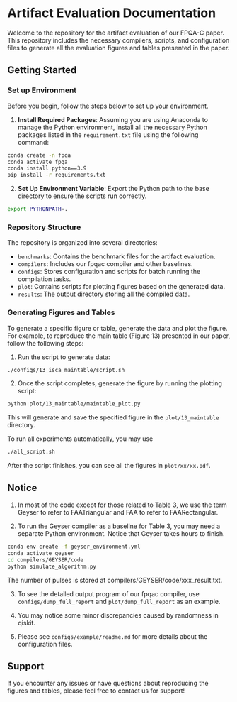 # Artifact Evaluation Documentation

Welcome to the repository for the artifact evaluation of our FPQA-C paper. This repository includes the necessary compilers, scripts, and configuration files to generate all the evaluation figures and tables presented in the paper.

## Getting Started

### Set up Environment

Before you begin, follow the steps below to set up your environment.

1. **Install Required Packages**: Assuming you are using Anaconda to manage the Python environment, install all the necessary Python packages listed in the `requirement.txt` file using the following command:

```bash
conda create -n fpqa
conda activate fpqa 
conda install python==3.9
pip install -r requirements.txt
```

2. **Set Up Environment Variable**: Export the Python path to the base directory to ensure the scripts run correctly.
```bash
export PYTHONPATH=.
```

### Repository Structure

The repository is organized into several directories:

- `benchmarks`: Contains the benchmark files for the artifact evaluation.
- `compilers`: Includes our fpqac compiler and other baselines.
- `configs`: Stores configuration and scripts for batch running the compilation tasks.
- `plot`: Contains scripts for plotting figures based on the generated data.
- `results`: The output directory storing all the compiled data.

### Generating Figures and Tables

To generate a specific figure or table, generate the data and plot the figure. For example, to reproduce the main table (Figure 13) presented in our paper, follow the following steps:

1. Run the script to generate data:
```bash
./configs/13_isca_maintable/script.sh
```

2. Once the script completes, generate the figure by running the plotting script:
```bash
python plot/13_maintable/maintable_plot.py
```

This will generate and save the specified figure in the `plot/13_maintable` directory.

To run all experiments automatically, you may use
```bash
./all_script.sh
```
After the script finishes, you can see all the figures in `plot/xx/xx.pdf`.
## Notice
1. In most of the code except for those related to Table 3, we use the term Geyser to refer to FAATriangular and FAA to refer to FAARectangular.

2. To run the Geyser compiler as a baseline for Table 3, you may need a separate Python environment. Notice that Geyser takes hours to finish.
```bash
conda env create -f geyser_environment.yml
conda activate geyser
cd compilers/GEYSER/code
python simulate_algorithm.py
```
The number of pulses is stored at compilers/GEYSER/code/xxx_result.txt.

3. To see the detailed output program of our fpqac compiler, use `configs/dump_full_report` and `plot/dump_full_report` as an example.

4. You may notice some minor discrepancies caused by randomness in qiskit.

5. Please see `configs/example/readme.md` for more details about the configuration files.

## Support

If you encounter any issues or have questions about reproducing the figures and tables, please feel free to contact us for support!